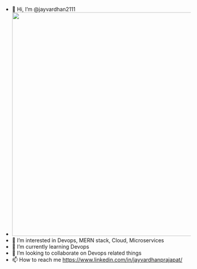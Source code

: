 - 👋 Hi, I’m @jayvardhan2111
- <img src="https://media.giphy.com/media/qgQUggAC3Pfv687qPC/giphy.gif" width="500" height="600">
- 👀 I’m interested in Devops, MERN stack, Cloud, Microservices
- 🌱 I’m currently learning Devops
- 💞️ I’m looking to collaborate on Devops related things
- 📫 How to reach me https://www.linkedin.com/in/jayvardhanprajapat/

<!---
jayvardhan2111/jayvardhan2111 is a ✨ special ✨ repository because its `README.md` (this file) appears on your GitHub profile.
You can click the Preview link to take a look at your changes.
--->
